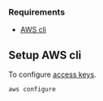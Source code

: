 ### Requirements

- [AWS cli](https://docs.aws.amazon.com/cli/latest/userguide/getting-started-install.html)


## Setup AWS cli

To configure [access keys](https://docs.aws.amazon.com/IAM/latest/UserGuide/id_credentials_access-keys.html#Using_CreateAccessKey).

```bash
aws configure
```